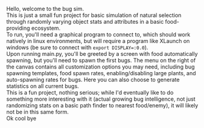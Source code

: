 Hello, welcome to the bug sim.  
This is just a small fun project for basic simulation of natural selection through randomly varying object stats and attributes in a basic food-providing ecosystem.  
To run, you'll need a graphical program to connect to, which should work natively in linux environments, but will require a program like XLaunch on windows (be sure to connect with `export DISPLAY=:0.0`).  
Upon running main.py, you'll be greeted by a screen with food automatically spawning, but you'll need to spawn the first bugs. The menu on the right of the canvas contains all customization options you may need, including bug spawning templates, food spawn rates, enabling/disabling large plants, and auto-spawning rates for bugs. Here you can also choose to generate statistics on all current bugs.  
This is a fun project, nothing serious; while I'd eventually like to do something more interesting with it (actual growing bug intelligence, not just randomizing stats on a basic path finder to nearest food/enemy), it will likely not be in this same form.  
Ok cool bye
